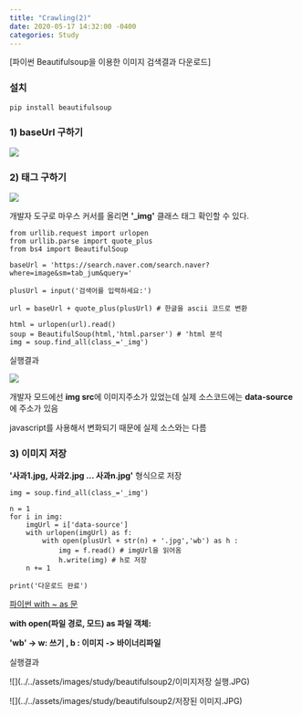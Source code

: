 ```yaml
---
title: "Crawling(2)"
date: 2020-05-17 14:32:00 -0400
categories: Study
---
```


[파이썬 Beautifulsoup을 이용한 이미지 검색결과 다운로드]



### 설치

```
pip install beautifulsoup
```





### 1) baseUrl 구하기

![](../../assets/images/study/beautifulsoup2/감자.JPG)





### 2) 태그 구하기

![](../../assets/images/study/beautifulsoup2/이미지검색.png)

개발자 도구로 마우스 커서를 올리면 **'_img'** 클래스 태그 확인할 수 있다.

```
from urllib.request import urlopen
from urllib.parse import quote_plus
from bs4 import BeautifulSoup

baseUrl = 'https://search.naver.com/search.naver?where=image&sm=tab_jum&query='

plusUrl = input('검색어를 입력하세요:')

url = baseUrl + quote_plus(plusUrl) # 한글을 ascii 코드로 변환

html = urlopen(url).read()
soup = BeautifulSoup(html,'html.parser') # 'html 분석
img = soup.find_all(class_='_img')
```

실행결과

![](../../assets/images/study/beautifulsoup2/딸기실행결과.JPG)

개발자 모드에선 **img src**에 이미지주소가 있었는데 실제 소스코드에는 **data-source**에 주소가 있음

javascript를 사용해서 변화되기 때문에 실제 소스와는 다름



### 3) 이미지 저장

**'사과1.jpg, 사과2.jpg ... 사과n.jpg'**  형식으로 저장

```
img = soup.find_all(class_='_img')

n = 1
for i in img:
    imgUrl = i['data-source']
    with urlopen(imgUrl) as f:
        with open(plusUrl + str(n) + '.jpg','wb') as h : 
            img = f.read() # imgUrl을 읽어옴
            h.write(img) # h로 저장
    n += 1

print('다운로드 완료')
```

[파이썬 with ~ as 문 ](https://devpouch.tistory.com/79)

**with open(파일 경로, 모드) as 파일 객체:**

**'wb' -> w: 쓰기 , b : 이미지 -> 바이너리파일**



실행결과

![](../../assets/images/study/beautifulsoup2/이미지저장 실행.JPG)



![](../../assets/images/study/beautifulsoup2/저장된 이미지.JPG)